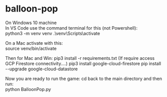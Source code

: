 # balloon-pop  
On Windows 10 machine  
In VS Code use the command terminal for this (not Powershell):  
python3 -m venv venv .\venv\Scripts\activate  

On a Mac activate with this:  
source venv/bin/activate  

Then for Mac and Win:
pip3 install -r requirements.txt
(If require access GCP Firestore connectivity....)
pip3 install google-cloud-firestore
pip install --upgrade google-cloud-datastore

Now you are ready to run the game: 
cd back to the main directory and then run:  
python BalloonPop.py
